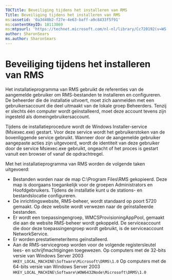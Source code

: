 ```yaml
---
TOCTitle: Beveiliging tijdens het installeren van RMS
Title: Beveiliging tijdens het installeren van RMS
ms:assetid: '0a3d40b2-f27e-4e63-baff-a9c8433f5f91'
ms:contentKeyID: 18113869
ms:mtpsurl: 'https://technet.microsoft.com/nl-nl/library/Cc720192(v=WS.10)'
author: SharonSears
ms.author: SharonSears
---
```


Beveiliging tijdens het installeren van RMS
===========================================

Het installatieprogramma van RMS gebruikt de referenties van de aangemelde gebruiker om RMS-bestanden te installeren en configureren. De beheerder die de installatie uitvoert, moet zich aanmelden met een gebruikersaccount die deel uitmaakt van de lokale groep Beheerders. Tenzij er slechts één computer wordt geïnstalleerd, moet deze account tevens zijn ingesteld als domeingebruikersaccount.

Tijdens de installatieprocedure wordt de Windows Installer-service (Msiexec.exe) gestart. Voor deze service wordt het gebruikerstoken van de bovenliggende service gebruikt. Wanneer door de aangemelde gebruiker aangepaste acties zijn uitgevoerd, wordt de identiteit van deze gebruiker door de service Msiexec.exe gebruikt, ongeacht of het proces is gestart vanuit een browser of vanaf de opdrachtregel.

Met het installatieprogramma van RMS worden de volgende taken uitgevoerd:

-   Bestanden worden naar de map C:\\Program Files\\RMS gekopieerd. Deze map is doorgaans toegankelijk voor de groepen Administrators en Hoofdgebruikers. Tijdens de installatie kunt u de stations- en bestandslocatie configureren.
-   De inrichtingswebsite, RMS-beheer, wordt standaard op poort 5720 gemaakt. Op deze website wordt verwezen naar de geïnstalleerde bestanden.
-   Er wordt een toepassingengroep, WMCSProvisioningAppPool, gemaakt die aan de website RMS-beheer wordt gekoppeld. De serviceaccount die door deze toepassingengroep wordt gebruikt, is de serviceaccount NetworkService.
-   Er worden prestatiemeteritems geïnstalleerd.
-   Aan de RMS-servicegroep worden voor de volgende registersleutel lees- en schrijfmachtigingen toegewezen.
    Op computers met de 32-bits versie van Windows Server 2003
    `HKEY_LOCAL_MACHINE\Software\Microsoft\DRMS\1.0`
    Op computers met de 64-bits versie van Windows Server 2003
    `HKEY_LOCAL_MACHINE\Software\WOW6432Node\Microsoft\DRMS\1.0`
